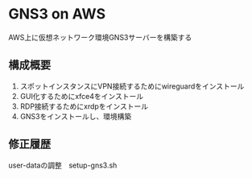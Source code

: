 # GNS3 on AWS
AWS上に仮想ネットワーク環境GNS3サーバーを構築する

## 構成概要
1. スポットインスタンスにVPN接続するためにwireguardをインストール
2. GUI化するためにxfce4をインストール
3. RDP接続するためにxrdpをインストール
4. GNS3をインストールし、環境構築



## 修正履歴
user-dataの調整　setup-gns3.sh
